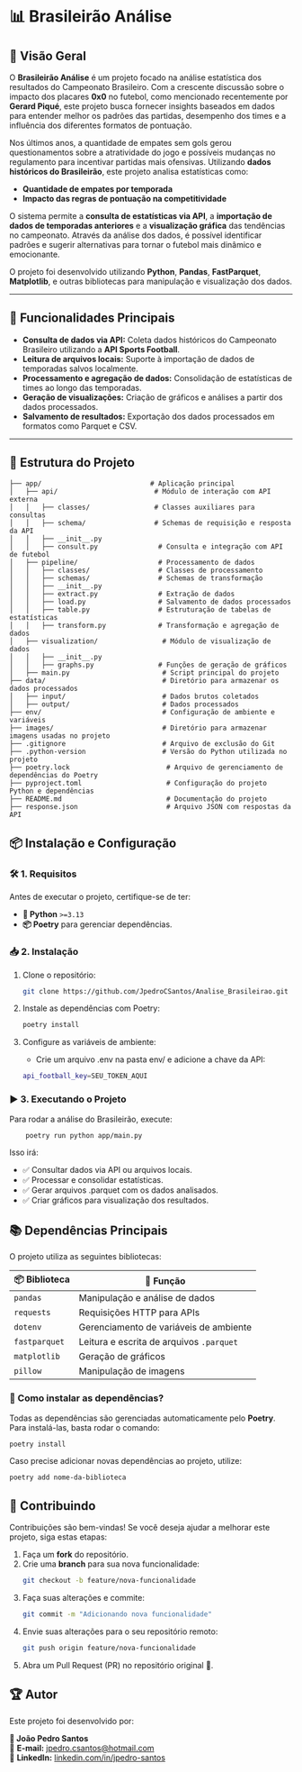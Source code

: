 # 📊 Brasileirão Análise

## 📌 Visão Geral

O **Brasileirão Análise** é um projeto focado na análise estatística dos resultados do Campeonato Brasileiro. Com a crescente discussão sobre o impacto dos placares **0x0** no futebol, como mencionado recentemente por **Gerard Piqué**, este projeto busca fornecer insights baseados em dados para entender melhor os padrões das partidas, desempenho dos times e a influência dos diferentes formatos de pontuação.

Nos últimos anos, a quantidade de empates sem gols gerou questionamentos sobre a atratividade do jogo e possíveis mudanças no regulamento para incentivar partidas mais ofensivas. Utilizando **dados históricos do Brasileirão**, este projeto analisa estatísticas como:
- **Quantidade de empates por temporada**
- **Impacto das regras de pontuação na competitividade**

O sistema permite a **consulta de estatísticas via API**, a **importação de dados de temporadas anteriores** e a **visualização gráfica** das tendências no campeonato. Através da análise dos dados, é possível identificar padrões e sugerir alternativas para tornar o futebol mais dinâmico e emocionante.

O projeto foi desenvolvido utilizando **Python**, **Pandas**, **FastParquet**, **Matplotlib**, e outras bibliotecas para manipulação e visualização dos dados.


---

## 🚀 Funcionalidades Principais
- **Consulta de dados via API:** Coleta dados históricos do Campeonato Brasileiro utilizando a **API Sports Football**.
- **Leitura de arquivos locais:** Suporte à importação de dados de temporadas salvos localmente.
- **Processamento e agregação de dados:** Consolidação de estatísticas de times ao longo das temporadas.
- **Geração de visualizações:** Criação de gráficos e análises a partir dos dados processados.
- **Salvamento de resultados:** Exportação dos dados processados em formatos como Parquet e CSV.

---

## 📂 Estrutura do Projeto
```plaintext
├── app/                           # Aplicação principal
│   ├── api/                        # Módulo de interação com API externa
│   │   ├── classes/                # Classes auxiliares para consultas
│   │   ├── schema/                 # Schemas de requisição e resposta da API
│   │   ├── __init__.py
│   │   ├── consult.py               # Consulta e integração com API de futebol
│   ├── pipeline/                    # Processamento de dados
│   │   ├── classes/                 # Classes de processamento
│   │   ├── schemas/                 # Schemas de transformação
│   │   ├── __init__.py
│   │   ├── extract.py               # Extração de dados
│   │   ├── load.py                  # Salvamento de dados processados
│   │   ├── table.py                 # Estruturação de tabelas de estatísticas
│   │   ├── transform.py             # Transformação e agregação de dados
│   ├── visualization/                # Módulo de visualização de dados
│   │   ├── __init__.py
│   │   ├── graphs.py                # Funções de geração de gráficos
│   ├── main.py                       # Script principal do projeto
├── data/                             # Diretório para armazenar os dados processados
│   ├── input/                        # Dados brutos coletados
│   ├── output/                       # Dados processados
├── env/                              # Configuração de ambiente e variáveis
├── images/                           # Diretório para armazenar imagens usadas no projeto
├── .gitignore                        # Arquivo de exclusão do Git
├── .python-version                   # Versão do Python utilizada no projeto
├── poetry.lock                        # Arquivo de gerenciamento de dependências do Poetry
├── pyproject.toml                     # Configuração do projeto Python e dependências
├── README.md                          # Documentação do projeto
├── response.json                      # Arquivo JSON com respostas da API
```

## 📦 Instalação e Configuração

### 🛠️ 1. Requisitos
Antes de executar o projeto, certifique-se de ter:

- **🐍 Python** `>=3.13`
- **📦 Poetry** para gerenciar dependências.

### 📥 2. Instalação
1. Clone o repositório:
   ```bash
   git clone https://github.com/JpedroCSantos/Analise_Brasileirao.git
    ```

2. Instale as dependências com Poetry:
    ```bash
    poetry install
    ```

3. Configure as variáveis de ambiente:
    - Crie um arquivo .env na pasta env/ e adicione a chave da API:
    ```bash
    api_football_key=SEU_TOKEN_AQUI
    ```

### ▶️ 3. Executando o Projeto

Para rodar a análise do Brasileirão, execute:
```bash
    poetry run python app/main.py
```
Isso irá: 
- ✅ Consultar dados via API ou arquivos locais.
- ✅ Processar e consolidar estatísticas.
- ✅ Gerar arquivos .parquet com os dados analisados.
- ✅ Criar gráficos para visualização dos resultados.

## 📚 Dependências Principais

O projeto utiliza as seguintes bibliotecas:

| 📦 Biblioteca    | 🔧 Função                                       |
|-----------------|-----------------------------------------------|
| `pandas`        | Manipulação e análise de dados               |
| `requests`      | Requisições HTTP para APIs                   |
| `dotenv`        | Gerenciamento de variáveis de ambiente       |
| `fastparquet`   | Leitura e escrita de arquivos `.parquet`     |
| `matplotlib`    | Geração de gráficos                          |
| `pillow`        | Manipulação de imagens                      |

### 📌 Como instalar as dependências?
Todas as dependências são gerenciadas automaticamente pelo **Poetry**. Para instalá-las, basta rodar o comando:

```bash
poetry install
```
Caso precise adicionar novas dependências ao projeto, utilize:
```bash
poetry add nome-da-biblioteca
```

## 🤝 Contribuindo

Contribuições são bem-vindas! Se você deseja ajudar a melhorar este projeto, siga estas etapas:

1. Faça um **fork** do repositório.
2. Crie uma **branch** para sua nova funcionalidade:
   ```bash
   git checkout -b feature/nova-funcionalidade
3. Faça suas alterações e commite:
    ```bash
    git commit -m "Adicionando nova funcionalidade"
    ```
4. Envie suas alterações para o seu repositório remoto:
    ```bash
    git push origin feature/nova-funcionalidade
    ```
5. Abra um Pull Request (PR) no repositório original 🚀.

## 🏆 Autor

Este projeto foi desenvolvido por:

**👤 João Pedro Santos**  
📩 **E-mail:** [jpedro.csantos@hotmail.com](mailto:jpedro.csantos@hotmail.com)  
🔗 **LinkedIn:** [linkedin.com/in/jpedro-santos](https://www.linkedin.com/in/jpedro-santos/)  
